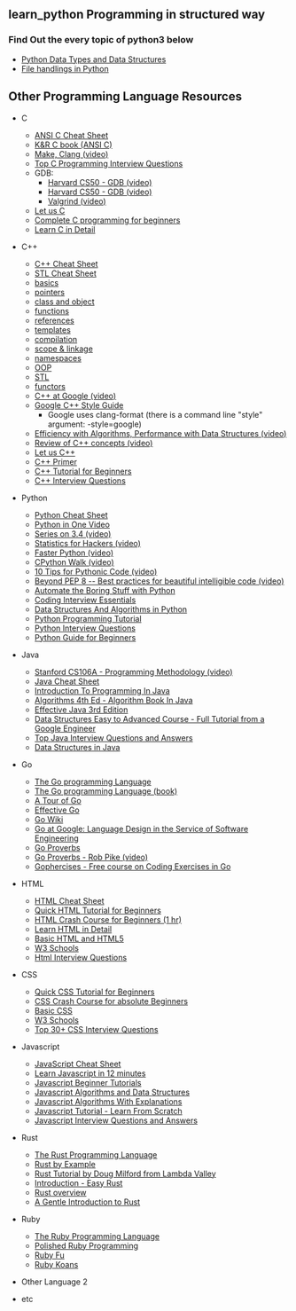 ## learn_python Programming in structured way 

### Find Out the every topic of python3 below
- [Python Data Types and  Data Structures ](/Python3/Py_Data_Types_Data_Structers)
- [ File handlings in Python ](/Pytyhon3/file_handlings_Py)




## Other Programming Language Resources

- C
  - [ANSI C Cheat Sheet](<https://github.com/jwasham/coding-interview-university/blob/main/extras/cheat%20sheets/C%20Reference%20Card%20(ANSI)%202.2.pdf>)
  - [K&R C book (ANSI C)](https://www.amazon.com/Programming-Language-2nd-Brian-Kernighan/dp/0131103628)
  - [Make, Clang (video)](https://www.youtube.com/watch?v=U3zCxnj2w8M)
  - [Top C Programming Interview Questions](https://www.interviewbit.com/c-interview-questions)
  - GDB:
    - [Harvard CS50 - GDB (video)](https://www.youtube.com/watch?v=USPvePv1uzE)
    - [Harvard CS50 - GDB (video)](https://www.youtube.com/watch?v=y5JmQItfFck)
    - [Valgrind (video)](https://www.youtube.com/watch?v=fvTsFjDuag8)
  - [Let us C](https://books.google.co.in/books/about/Let_Us_C.html?id=7HrjAAAACAAJ)
  - [Complete C programming for beginners](https://youtu.be/KJgsSFOSQv0)
  - [Learn C in Detail](https://www.scaler.com/topics/c/)

- C++
  - [C++ Cheat Sheet](https://github.com/jwasham/coding-interview-university/blob/main/extras/cheat%20sheets/Cpp_reference.pdf)
  - [STL Cheat Sheet](https://github.com/jwasham/coding-interview-university/blob/main/extras/cheat%20sheets/STL%20Quick%20Reference%201.29.pdf)
  - [basics](https://www.tutorialspoint.com/cplusplus/cpp_basic_syntax.htm)
  - [pointers](https://www.cprogramming.com/tutorial/lesson6.html)
  - [class and object](https://www.cprogramming.com/tutorial/lesson12.html)
  - [functions](https://www.cprogramming.com/tutorial/lesson4.html)
  - [references](https://www.geeksforgeeks.org/references-in-c/)
  - [templates](https://www.cprogramming.com/tutorial/templates.html)
  - [compilation](https://www.youtube.com/watch?v=ZTu0kf-7h08)
  - [scope & linkage](https://www.learncpp.com/cpp-tutorial/scope-duration-and-linkage-summary/)
  - [namespaces](https://www.tutorialspoint.com/cplusplus/cpp_namespaces.htm)
  - [OOP](https://www.geeksforgeeks.org/object-oriented-programming-in-cpp/)
  - [STL](https://www.hackerearth.com/practice/notes/standard-template-library/)
  - [functors](http://www.cprogramming.com/tutorial/functors-function-objects-in-c++.html)
  - [C++ at Google (video)](https://www.youtube.com/watch?v=NOCElcMcFik)
  - [Google C++ Style Guide](https://google.github.io/styleguide/cppguide.html)
    - Google uses clang-format (there is a command line "style" argument: -style=google)
  - [Efficiency with Algorithms, Performance with Data Structures (video)](https://youtu.be/fHNmRkzxHWs)
  - [Review of C++ concepts (video)](https://www.youtube.com/watch?v=Rub-JsjMhWY)
  - [Let us C++](https://books.google.co.in/books/about/Let_Us_C++.html?id=6HrjAAAACAAJ)
  - [C++ Primer](https://books.google.co.in/books/about/C++_Primer.html?id=J1HMLyxqJfgC&redir_esc=y)
  - [C++ Tutorial for Beginners](https://www.youtube.com/watch?v=vLnPwxZdW4Y)
  - [C++ Interview Questions](https://www.interviewbit.com/cpp-interview-questions)
- Python
  - [Python Cheat Sheet](https://github.com/jwasham/coding-interview-university/blob/main/extras/cheat%20sheets/python-cheat-sheet-v1.pdf)
  - [Python in One Video](https://www.youtube.com/watch?v=N4mEzFDjqtA)
  - [Series on 3.4 (video)](https://www.youtube.com/playlist?list=PL6gx4Cwl9DGAcbMi1sH6oAMk4JHw91mC_)
  - [Statistics for Hackers (video)](https://www.youtube.com/watch?v=Iq9DzN6mvYA)
  - [Faster Python (video)](https://www.youtube.com/watch?v=JDSGVvMwNM8)
  - [CPython Walk (video)](https://www.youtube.com/watch?v=LhadeL7_EIU&list=PLzV58Zm8FuBL6OAv1Yu6AwXZrnsFbbR0S&index=6)
  - [10 Tips for Pythonic Code (video)](https://www.youtube.com/watch?v=_O23jIXsshs)
  - [Beyond PEP 8 -- Best practices for beautiful intelligible code (video)](https://www.youtube.com/watch?v=wf-BqAjZb8M)
  - [Automate the Boring Stuff with Python](https://automatetheboringstuff.com/)
  - [Coding Interview Essentials](https://github.com/jwasham/coding-interview-university/blob/main/extras/cheat%20sheets/Coding%20Interview%20Python%20Language%20Essentials.pdf)
  - [Data Structures And Algorithms in Python](https://www.youtube.com/watch?v=kQDxmjfkIKY)
  - [Python Programming Tutorial](https://www.scaler.com/topics/python/)
  - [Python Interview Questions](https://www.interviewbit.com/python-interview-questions)
  - [Python Guide for Beginners](https://wiingy.com/learn/python/python-tutorial/)
- Java
  - [Stanford CS106A - Programming Methodology (video)](https://see.stanford.edu/Course/CS106A)
  - [Java Cheat Sheet](https://www.interviewbit.com/java-cheat-sheet)
  - [Introduction To Programming In Java](http://introcs.cs.princeton.edu/java/home/)
  - [Algorithms 4th Ed - Algorithm Book In Java](http://algs4.cs.princeton.edu/home/)
  - [Effective Java 3rd Edition](https://www.amazon.com/Effective-Java-Joshua-Bloch-ebook/dp/B078H61SCH)
  - [Data Structures Easy to Advanced Course - Full Tutorial from a Google Engineer](https://www.youtube.com/watch?v=RBSGKlAvoiM&t=1744s)
  - [Top Java Interview Questions and Answers](https://www.interviewbit.com/java-interview-questions)
  - [Data Structures in Java](https://www.youtube.com/playlist?list=PL9gnSGHSqcnr_DxHsP7AW9ftq0AtAyYqJ)
- Go
  - [The Go programming Language](https://golang.org/)
  - [The Go programming Language (book)](http://www.gopl.io/)
  - [A Tour of Go](https://tour.golang.org/)
  - [Effective Go](https://golang.org/doc/effective_go.html)
  - [Go Wiki](https://golang.org/wiki)
  - [Go at Google: Language Design in the Service of Software Engineering](https://talks.golang.org/2012/splash.article)
  - [Go Proverbs](http://go-proverbs.github.io/)
  - [Go Proverbs - Rob Pike (video)](https://www.youtube.com/watch?v=PAAkCSZUG1c)
  - [Gophercises - Free course on Coding Exercises in Go](https://gophercises.com)
- HTML
  - [HTML Cheat Sheet](https://www.interviewbit.com/html-cheat-sheet)
  - [Quick HTML Tutorial for Beginners](https://www.youtube.com/playlist?list=PLr6-GrHUlVf_ZNmuQSXdS197Oyr1L9sPB)
  - [HTML Crash Course for Beginners (1 hr)](https://www.youtube.com/watch?v=UB1O30fR-EE)
  - [Learn HTML in Detail](https://www.scaler.com/topics/html/)
  - [Basic HTML and HTML5](https://www.freecodecamp.org/learn/responsive-web-design/basic-html-and-html5/)
  - [W3 Schools](https://www.w3schools.com/html/)
  - [Html Interview Questions](https://www.interviewbit.com/html-interview-questions)
- CSS
  - [Quick CSS Tutorial for Beginners](https://www.youtube.com/playlist?list=PLr6-GrHUlVf8JIgLcu3sHigvQjTw_aC9C)
  - [CSS Crash Course for absolute Beginners](https://www.youtube.com/watch?v=yfoY53QXEnI)
  - [Basic CSS](https://www.freecodecamp.org/learn/responsive-web-design/basic-css/)
  - [W3 Schools](https://www.w3schools.com/css/)
  - [Top 30+ CSS Interview Questions](https://www.interviewbit.com/css-interview-questions)
- Javascript
  - [JavaScript Cheat Sheet](https://www.interviewbit.com/javascript-cheat-sheet)
  - [Learn Javascript in 12 minutes](https://www.youtube.com/watch?v=Ukg_U3CnJWI)
  - [Javascript Beginner Tutorials](https://www.youtube.com/playlist?list=PL41lfR-6DnOrwYi5d824q9-Y6z3JdSgQa)
  - [Javascript Algorithms and Data Structures](https://www.freecodecamp.org/learn/javascript-algorithms-and-data-structures/basic-javascript/)
  - [Javascript Algorithms With Explanations](https://github.com/trekhleb/javascript-algorithms)
  - [Javascript Tutorial - Learn From Scratch](https://www.scaler.com/topics/javascript/)
  - [Javascript Interview Questions and Answers](https://www.interviewbit.com/javascript-interview-questions)
- Rust
  - [The Rust Programming Language](https://doc.rust-lang.org/book/title-page.html)
  - [Rust by Example](https://doc.rust-lang.org/stable/rust-by-example/)
  - [Rust Tutorial by Doug Milford from Lambda Valley](https://www.youtube.com/playlist?list=PLLqEtX6ql2EyPAZ1M2_C0GgVd4A-_L4_5)
  - [Introduction - Easy Rust](https://www.youtube.com/playlist?list=PLLqEtX6ql2EyPAZ1M2_C0GgVd4A-_L4_5)
  - [Rust overview](https://learning-rust.github.io/docs/index.html)
  - [A Gentle Introduction to Rust](https://stevedonovan.github.io/rust-gentle-intro/readme.html)

- Ruby

  - [The Ruby Programming Language](https://book4you.org/book/1219034/7c9a4b)
  - [Polished Ruby Programming](https://book4you.org/book/16678106/f61159)
  - [Ruby Fu](https://rubyfu.net/)
  - [Ruby Koans](http://rubykoans.com/)

- Other Language 2
- etc
